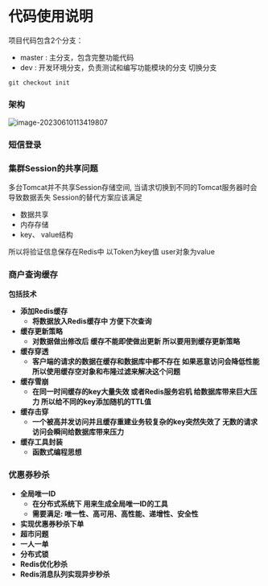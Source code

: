 # 代码使用说明
项目代码包含2个分支：
- master : 主分支，包含完整功能代码
- dev : 开发环境分支，负责测试和编写功能模块的分支
切换分支
```git
git checkout init
```
### 架构

![image-20230610113419807](G:\Project\Commont\Comment-System\hm-dianping-init\README.assets\image-20230610113419807.png)

### 短信登录

### 集群Session的共享问题
多台Tomcat并不共享Session存储空间, 当请求切换到不同的Tomcat服务器时会导致数据丢失
Session的替代方案应该满足
- 数据共享
- 内存存储
- key、 value结构

所以将验证信息保存在Redis中 以Token为key值 user对象为value

### 商户查询缓存

<b>包括技术<b/>

- 添加Redis缓存
  - 将数据放入Redis缓存中 方便下次查询
- 缓存更新策略
  - 对数据做出修改后 缓存不能即使做出更新 所以要用到缓存更新策略
- 缓存穿透
  - 客户端的请求的数据在缓存和数据库中都不存在 如果恶意访问会降低性能 所以使用缓存空对象和布隆过滤来解决这个问题
- 缓存雪崩
  - 在同一时间缓存的key大量失效 或者Redis服务宕机 给数据库带来巨大压力 所以给不同的key添加随机的TTL值
- 缓存击穿 
  - 一个被高并发访问并且缓存重建业务较复杂的key突然失效了 无数的请求访问会瞬间给数据库带来压力
- 缓存工具封装
  - 函数式编程思想  
### 优惠券秒杀
- 全局唯一ID
  - 在分布式系统下 用来生成全局唯一ID的工具 
  - 需要满足: 唯一性、高可用、高性能、递增性、安全性
- 实现优惠券秒杀下单
- 超市问题
- 一人一单
- 分布式锁
- Redis优化秒杀
- Redis消息队列实现异步秒杀
